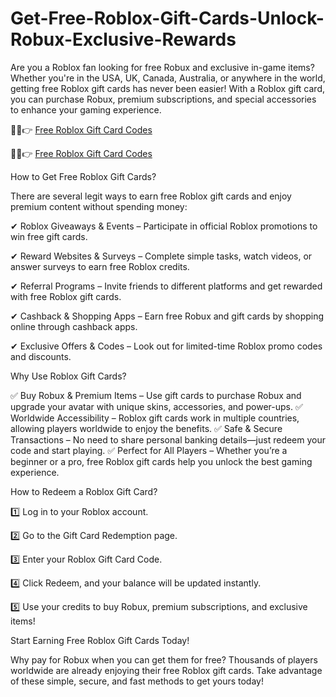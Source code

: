 # Get-Free-Roblox-Gift-Cards-Unlock-Robux-Exclusive-Rewards

Are you a Roblox fan looking for free Robux and exclusive in-game items? Whether you're in the USA, UK, Canada, Australia, or anywhere in the world, getting free Roblox gift cards has never been easier! With a Roblox gift card, you can purchase Robux, premium subscriptions, and special accessories to enhance your gaming experience.

🔴✅👉 [Free Roblox Gift Card Codes](https://www.offerjoy.xyz/cash)

🔴✅👉 [Free Roblox Gift Card Codes](https://www.offerjoy.xyz/cash)

How to Get Free Roblox Gift Cards?

There are several legit ways to earn free Roblox gift cards and enjoy premium content without spending money:

✔ Roblox Giveaways & Events – Participate in official Roblox promotions to win free gift cards.

✔ Reward Websites & Surveys – Complete simple tasks, watch videos, or answer surveys to earn free Roblox credits.

✔ Referral Programs – Invite friends to different platforms and get rewarded with free Roblox gift cards.

✔ Cashback & Shopping Apps – Earn free Robux and gift cards by shopping online through cashback apps.

✔ Exclusive Offers & Codes – Look out for limited-time Roblox promo codes and discounts.

Why Use Roblox Gift Cards?

✅ Buy Robux & Premium Items – Use gift cards to purchase Robux and upgrade your avatar with unique skins, accessories, and power-ups.
✅ Worldwide Accessibility – Roblox gift cards work in multiple countries, allowing players worldwide to enjoy the benefits.
✅ Safe & Secure Transactions – No need to share personal banking details—just redeem your code and start playing.
✅ Perfect for All Players – Whether you’re a beginner or a pro, free Roblox gift cards help you unlock the best gaming experience.

How to Redeem a Roblox Gift Card?

1️⃣ Log in to your Roblox account.

2️⃣ Go to the Gift Card Redemption page.

3️⃣ Enter your Roblox Gift Card Code.

4️⃣ Click Redeem, and your balance will be updated instantly.

5️⃣ Use your credits to buy Robux, premium subscriptions, and exclusive items!

Start Earning Free Roblox Gift Cards Today!

Why pay for Robux when you can get them for free? Thousands of players worldwide are already enjoying their free Roblox gift cards. Take advantage of these simple, secure, and fast methods to get yours today!
